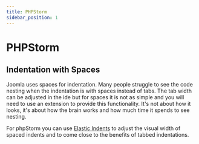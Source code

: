 ```yaml
---
title: PHPStorm
sidebar_position: 1
---
```

PHPStorm
========

## Indentation with Spaces
Joomla uses spaces for indentation. Many people struggle to see the code nesting when the indentation is with spaces instead of tabs. The tab width can be adjusted in the ide but for spaces it is not as simple and you will need to use an extension to provide this functionality. It's not about how it looks, it's about how the brain works and how much time it spends to see nesting.

For phpStorm you can use [Elastic Indents](https://plugins.jetbrains.com/plugin/14849-elastic-indents) to adjust the visual width of spaced indents and to come close to the benefits of tabbed indentations.
